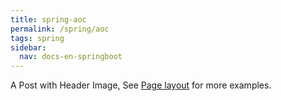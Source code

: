 ```yaml
---
title: spring-aoc
permalink: /spring/aoc
tags: spring
sidebar:
  nav: docs-en-springboot
---
```


A Post with Header Image, See [Page layout](https://tianqi.name/jekyll-TeXt-theme/samples.html#page-layout) for more examples.

<!--more-->
